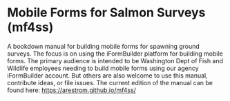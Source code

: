 # Mobile Forms for Salmon Surveys (mf4ss)

A bookdown manual for building mobile forms for spawning ground surveys. The focus is on using the iFormBuilder platform for building mobile forms. The primary audience is intended to be Washington Dept of Fish and Wildlife employees needing to build mobile forms using our agency iFormBuilder account. But others are also welcome to use this manual, contribute ideas, or file issues. The current edition of the manual can be found here: https://arestrom.github.io/mf4ss/ 
